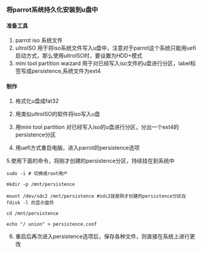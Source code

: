 
### 将parrot系统持久化安装到u盘中

#### 准备工具

1. parrot iso 系统文件
2. ultroISO 用于将iso系统文件写入u盘中，注意对于parrot这个系统只能用uefi启动方式，那么使用ultroISO时，要设置为HDD+模式
3. mini tool partition waizard 用于对已经写入iso文件的u盘进行分区，label标签写成persistence,系统文件为ext4

#### 制作

1. 格式化u盘成fat32

2. 用类似ultroISO的软件将iso写入u盘

3. 用mini tool partition 对已经写入iso的u盘进行分区，分出一个ext4的persistence分区

4. 用uefi方式重启电脑，进入parrot的persistence选项

5.使用下面的命令，将刚才创建的persistence分区，持续挂在到系统中

```
sudo -i # 切换成root用户

mkdir -p /mnt/persistence

mount /dev/sdc2 /mnt/persistence #sdc2就是刚才创建的persistence分区在fdisk -l 的显示盘符

cd /mnt/persistence

echo "/ union" > persistence.conf

```

6. 重启后再次进入persistence选项后，保存各种文件，则直接在系统上进行更改
